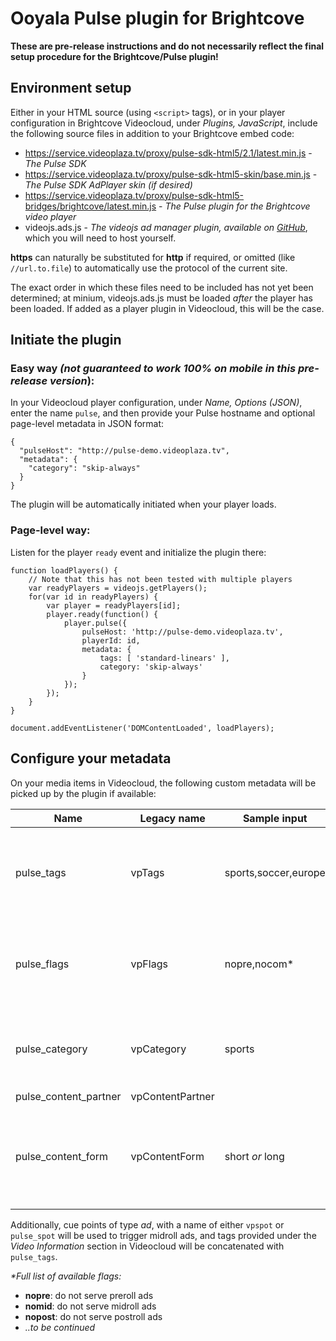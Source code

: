 # Ooyala Pulse plugin for Brightcove

**These are pre-release instructions and do not necessarily reflect the final setup procedure for the Brightcove/Pulse plugin!**

## Environment setup
Either in your HTML source (using `<script>` tags), or in your player configuration in Brightcove Videocloud, under _Plugins, JavaScript_, include the following source files in addition to your Brightcove embed code:

- https://service.videoplaza.tv/proxy/pulse-sdk-html5/2.1/latest.min.js - _The Pulse SDK_
- https://service.videoplaza.tv/proxy/pulse-sdk-html5-skin/base.min.js - _The Pulse SDK AdPlayer skin (if desired)_
- https://service.videoplaza.tv/proxy/pulse-sdk-html5-bridges/brightcove/latest.min.js - _The Pulse plugin for the Brightcove video player_
- videojs.ads.js - _The videojs ad manager plugin, available on [GitHub](https://github.com/videojs/videojs-contrib-ads)_, which you will need to host yourself.

**https** can naturally be substituted for **http** if required, or omitted (like `//url.to.file`) to automatically use the protocol of the current site.

The exact order in which these files need to be included has not yet been determined; at minium, videojs.ads.js must be loaded *after* the player has been loaded. If added as a player plugin in Videocloud, this will be the case.

## Initiate the plugin

### Easy way _(not guaranteed to work 100% on mobile in this pre-release version_):

In your Videocloud player configuration, under _Name, Options (JSON)_, enter the name `pulse`, and then provide your Pulse hostname and optional page-level metadata in JSON format:
```
{
  "pulseHost": "http://pulse-demo.videoplaza.tv",
  "metadata": {
    "category": "skip-always"
  }
}
```

The plugin will be automatically initiated when your player loads.

### Page-level way:

Listen for the player `ready` event and initialize the plugin there:
```
function loadPlayers() {
	// Note that this has not been tested with multiple players
    var readyPlayers = videojs.getPlayers();
    for(var id in readyPlayers) {
        var player = readyPlayers[id];
        player.ready(function() {
            player.pulse({
                pulseHost: 'http://pulse-demo.videoplaza.tv',
                playerId: id,
                metadata: {
                    tags: [ 'standard-linears' ],
                    category: 'skip-always'
                }
            });
        });
    }
}

document.addEventListener('DOMContentLoaded', loadPlayers);
```

## Configure your metadata

On your media items in Videocloud, the following custom metadata will be picked up by the plugin if available:

| Name       	| Legacy name 	| Sample input                     	| Description                      	|
|------------	|-------------	|----------------------------------	|----------------------------------	|
| pulse_tags    | vpTags       	| sports,soccer,europe            	| Matched against tag targeting rules set up in Pulse; comma separated.  	|
| pulse_flags	| vpFlags      	| nopre,nocom*                   	| Prevents certain ad types from being served; comma separated.|
| pulse_category| vpCategory   	| sports                         	| Selects alternate ad insertion policies configured in Pulse.	|
| pulse_content_partner| vpContentPartner|                          |                                  	|
| pulse_content_form| vpContentForm	| short _or_ long               | Selects ad insertion policies configured in Pulse for short/long form content.	|

Additionally, cue points of type _ad_, with a name of either `vpspot` or `pulse_spot` will be used to trigger midroll ads, and tags provided under the _Video Information_ section in Videocloud will be concatenated with `pulse_tags`.

_*Full list of available flags:_
- **nopre**: do not serve preroll ads
- **nomid**: do not serve midroll ads
- **nopost**: do not serve postroll ads
- *..to be continued*